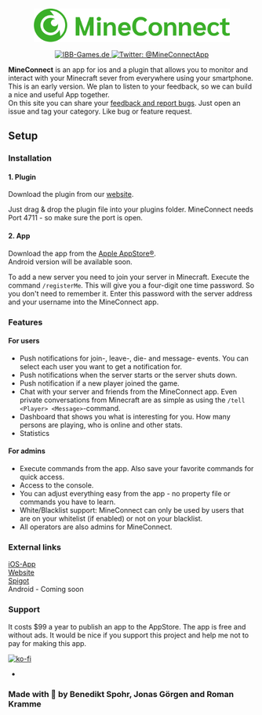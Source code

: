 

<p align="center">
    <img src="Logo.png" width="400" max-width="90%" alt="Logo" />
</p>

<p align="center">
<a href="https://mineconnect.ibb-games.de">
        <img src="https://img.shields.io/badge/website-mineconnect-3AAF28.svg?style=flat" alt="IBB-Games.de"/>
    </a>

   <a href="https://twitter.com/mineconnectapp">
        <img src="https://img.shields.io/badge/twitter-@MineConnectApp-blue.svg?style=flat" alt="Twitter: @MineConnectApp" />
    </a>
</p>
 
**MineConnect** is an app for ios and a plugin that allows you to monitor and interact with your Minecraft sever from everywhere using your smartphone.  
This is an early version. We plan to listen to your feedback, so we can build a nice and useful App together.  
On this site you can share your [feedback and report bugs](https://github.com/ichbinbenni/MineConnectAppPublic/issues). Just open an issue and tag your category. Like bug or feature request.

## Setup

### Installation

#### 1. Plugin

Download the plugin from our [website](https://mineconnect.ibb-games.de/versions.html).

Just drag & drop the plugin file into your plugins folder. MineConnect needs Port 4711 - so make sure the port is open.


#### 2. App
Download the app from the [Apple AppStore®]((https://apps.apple.com/de/app/mineconnect/id1507676445)).  
Android version will be available soon.

To add a new server you need to join your server in Minecraft. Execute the command ```/registerMe```. This will give you a four-digit one time password. So you don't need to remember it. Enter this password with the server address and your username into the MineConnect app.



### Features

#### For users
- Push notifications for join-, leave-, die- and message- events. You can select each user you want to get a notification for.
- Push notifications when the server starts or the server shuts down.
- Push notification if a new player joined the game.
- Chat with your server and friends from the MineConnect app. Even private conversations from Minecraft are as simple as using the ```/tell <Player> <Message>```-command.
- Dashboard that shows you what is interesting for you. How many persons are playing, who is online and other stats.
- Statistics

#### For admins
- Execute commands from the app. Also save your favorite commands for quick access.
- Access to the console.
- You can adjust everything easy from the app - no property file or commands you have to learn.
- White/Blacklist support: MineConnect can only be used by users that are on your whitelist (if enabled) or not on your blacklist.
- All operators are also admins for MineConnect.



### External links
[iOS-App](https://apps.apple.com/de/app/mineconnect/id1507676445)  
[Website](https://mineconnect.de)  
[Spigot](https://www.spigotmc.org/resources/mineconnect.77957/)  
Android - Coming soon

### Support
It costs $99 a year to publish an app to the AppStore. The app is free and without ads. It would be nice if you support this project and help me not to pay for making this app.

[![ko-fi](https://www.ko-fi.com/img/githubbutton_sm.svg)](https://ko-fi.com/O5O31JZNP)

-
### Made with 􀊵 by Benedikt Spohr, Jonas Görgen and Roman Kramme
